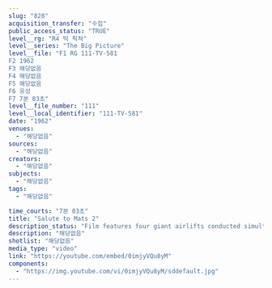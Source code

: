 ```yaml
---
slug: "828"
acquisition_transfer: "수집"
public_access_status: "TRUE"
level__rg: "R4 빅 픽쳐"
level__series: "The Big Picture"
level__file: "F1 RG 111-TV-581
F2 1962
F3 해당없음
F4 해당없음
F5 해당없음
F6 유성
F7 7분 03초"
level__file_number: "111"
level__local_identifier: "111-TV-581"
date: "1962"
venues: 
  - "해당없음"
sources: 
  - "해당없음"
creators: 
  - "해당없음"
subjects: 
  - "해당없음"
tags: 
  - "해당없음"

time_courts: "7분 03초"
title: "Salute to Mats 2"
description_status: "Film features four giant airlifts conducted simultaneously. Famous airlifts of the past are also shown."
description: "해당없음"
shotlist: "해당없음"
media_type: "video"
link: "https://youtube.com/embed/0imjyVQu8yM"
components: 
  - "https://img.youtube.com/vi/0imjyVQu8yM/sddefault.jpg"
---
```

